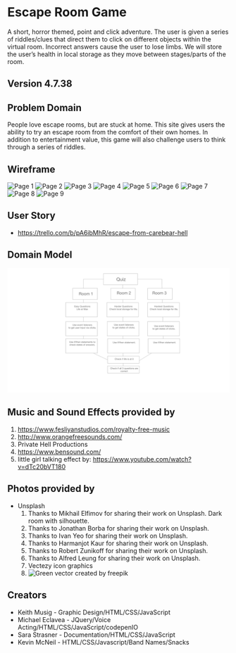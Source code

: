 # Escape Room Game 
A short, horror themed, point and click adventure. The user is given a series of riddles/clues that direct them to click on different objects within the virtual room. Incorrect answers cause the user to lose limbs. We will store the user’s health in local storage as they move between stages/parts of the room. 

## Version 4.7.38

## Problem Domain
People love escape rooms, but are stuck at home. This site gives users the ability to try an escape room from the comfort of their own homes. In addition to entertainment value, this game will also challenge users to think through a series of riddles. 

## Wireframe
![Page 1](img/wireframe-domain/Web1920–0.png)
![Page 2](img/wireframe-domain/Web1920–1.png)
![Page 3](img/wireframe-domain/Web1920–2.png)
![Page 4](img/wireframe-domain/Web1920–3.png)
![Page 5](img/wireframe-domain/Web1920–4.png)
![Page 6](img/wireframe-domain/Web1920–5.png)
![Page 7](img/wireframe-domain/Web1920–6.png)
![Page 8](img/wireframe-domain/Web1920–7.png)
![Page 9](img/wireframe-domain/Web1920–8.png)

## User Story
- <https://trello.com/b/pA6ibMhR/escape-from-carebear-hell>

## Domain Model
![Domain Model](img/wireframe-domain/domain-model.png)

## Music and Sound Effects provided by
1. <https://www.fesliyanstudios.com/royalty-free-music>
1. <http://www.orangefreesounds.com/>
1. Private Hell Productions
1. https://www.bensound.com/
1. little girl talking effect by: <https://www.youtube.com/watch?v=dTc20bVT180>

## Photos provided by
- Unsplash
  1. Thanks to Mikhail Elfimov for sharing their work on Unsplash. Dark room with silhouette.
  1. Thanks to Jonathan Borba for sharing their work on Unsplash. 
  1. Thanks to Ivan Yeo for sharing their work on Unsplash.
  1. Thanks to Harmanjot Kaur for sharing their work on Unsplash.
  1. Thanks to Robert Zunikoff for sharing their work on Unsplash.
  1. Thanks to Alfred Leung for sharing their work on Unsplash.
  1. Vectezy icon graphics
  1. ![Green vector created by freepik](https://www.freepik.com/vectors/green)

## Creators
- Keith Musig - Graphic Design/HTML/CSS/JavaScript
- Michael Eclavea - JQuery/Voice Acting/HTML/CSS/JavaScript/codepenIO
- Sara Strasner - Documentation/HTML/CSS/JavaScript
- Kevin McNeil - HTML/CSS/Javascript/Band Names/Snacks